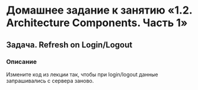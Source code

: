 # Домашнее задание к занятию «1.2. Architecture Components. Часть 1»

## Задача. Refresh on Login/Logout

### Описание

Измените код из лекции так, чтобы при login/logout данные запрашивались с сервера заново.

